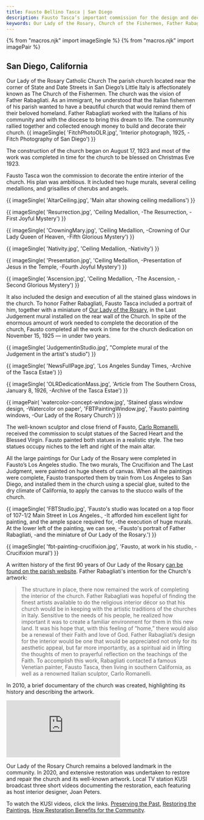 ```yaml
---
title: Fausto Bellino Tasca | San Diego
description: Fausto Tasca’s important commission for the design and decorative painting for the interior of Our Lady of the Rosary Church in San Diego, California, was completed in about 2 years. Part of this commission included the design and execution of 13 stained glass windows.
keywords: Our Lady of the Rosary, Church of the Fishermen, Father Rabagliati, stained glass, Last Judgement, Crucifixion, mural
---
```


{% from "macros.njk" import imageSingle %}
{% from "macros.njk" import imagePair %}

## San Diego, California

<span class="intro">Our Lady of the Rosary Catholic Church</span>
The parish church located near the corner of State and Date Streets in San Diego’s Little Italy is affectionately known as The Church of the Fishermen. The church was the vision of Father Rabagliati. As an immigrant, he understood that the Italian fishermen of his parish wanted to have a beautiful church that would remind them of their beloved homeland. Father Rabagliati worked with the Italians of his community and with the diocese to bring this dream to life. The community rallied together and collected enough money to build and decorate their church.
{{ imageSingle(
'FitchPhotoOLR.jpg',
'Interior photograph, 1925, -Fitch Photography of San Diego')
}}

The construction of the church began on August 17, 1923 and most of the work was completed in time for the church to be blessed on Christmas Eve 1923.

Fausto Tasca won the commission to decorate the entire interior of the church. His plan was ambitious. It included two huge murals, several ceiling medallions, and grisailles of cherubs and angels.

{{ imageSingle(
'AltarCeiling.jpg',
'Main altar showing ceiling medallions')
}}

{{ imageSingle(
'Resurrection.jpg',
'Ceiling Medallion, -The Resurrection, -First Joyful Mystery')
}}

{{ imageSingle(
'CrowningMary.jpg',
'Ceiling Medallion, -Crowning of Our Lady Queen of Heaven, -Fifth Glorious Mystery')
}}

{{ imageSingle(
'Nativity.jpg',
'Ceiling Medallion, -Nativity')
}}

{{ imageSingle(
'Presentation.jpg',
'Ceiling Medallion, -Presentation of Jesus in the Temple, -Fourth Joyful Mystery')
}}

{{ imageSingle(
'Ascension.jpg',
'Ceiling Medallion, -The Ascension, -Second Glorious Mystery')
}}

It also included the design and execution of all the stained glass windows in the church. To honor Father Rabagliati, Fausto Tasca included a portrait of him, together with a miniature of <a href="https://www.olrsd.org/" target="_blank" rel="noreferrer">Our Lady of the Rosary</a>, in the Last Judgement mural installed on the rear wall of the Church. In spite of the enormous amount of work needed to complete the decoration of the church, Fausto completed all the work in time for the church dedication on November 15, 1925 — in under two years.

{{ imageSingle(
'JudgementinStudio.jpg',
"Complete mural of the Judgement in the artist's studio")
}}

{{ imageSingle(
'NewsFullPage.jpg',
'Los Angeles Sunday Times, -Archive of the Tasca Estae')
}}

{{ imageSingle(
'OLRDedicationMass.jpg',
'Article from The Southern Cross, January 8, 1926, -Archive of the Tasca Estae')
}}

{{ imagePair(
'watercolor-concept-window.jpg',
'Stained glass window design, -Watercolor on paper',
'FBTPaintingWindow.jpg',
'Fausto painting windows, -Our Lady of the Rosary Church')
}}

The well-known sculptor and close friend of Fausto, <a href="https://en.wikipedia.org/wiki/Carlo_Romanelli" target="_blank" rel="noreferrer">Carlo Romanelli</a>, received the commission to sculpt statues of the Sacred Heart and the Blessed Virgin. Fausto painted both statues in a realistic style. The two statues occupy niches to the left and right of the main altar.

All the large paintings for Our Lady of the Rosary were completed in Fausto’s Los Angeles studio. The two murals, The Crucifixion and The Last Judgment, were painted on huge sheets of canvas. When all the paintings were complete, Fausto transported them by train from Los Angeles to San Diego, and installed them in the church using a special glue, suited to the dry climate of California, to apply the canvas to the stucco walls of the church.

{{ imageSingle(
'FBTStudio.jpg',
'Fausto\'s studio was located on a top floor of 107-1/2 Main Street in Los Angeles., -It afforded him excellent light for painting, and the ample space required for, -the execution of huge murals. At the lower left of the painting, we can see, -Fausto\'s portrait of Father Rabagliati, -and the miniature of Our Lady of the Rosary.')
}}

{{ imageSingle(
'fbt-painting-crucifixion.jpg',
'Fausto, at work in his studio, -Crucifixion mural')
}}

A written history of the first 90 years of Our Lady of the Rosary <a href="https://www.olrsd.org/History-of-OLR" target="_blank" rel="noreferrer">can be found on the parish website</a>. Father Rabagliati's intention for the Church's artwork:

<blockquote><p>The structure in place, there now remained the work of completing the interior of the church. Father Rabagliati was hopeful of finding the finest artists available to do the religious interior décor so that his church would be in keeping with the artistic traditions of the churches in Italy. Sensitive to the needs of his people, he realized how important it was to create a familiar environment for them in this new land. It was his hope that, with this feeling of “home,” there would also be a renewal of their Faith and love of God. Father Rabagliati’s design for the interior would be one that would be appreciated not only for its aesthetic appeal, but far more importantly, as a spiritual aid in lifting the thoughts of men to prayerful reflection on the teachings of the Faith. To accomplish this work, Rabagliati contacted a famous Venetian painter, Fausto Tasca, then living in southern California, as well as a renowned Italian sculptor, Carlo Romanelli.</p></blockquote>

In 2010, a brief documentary of the church was created, highlighting its history and describing the artwork.

<div class="videoWrapper">
  <iframe class="video" src="https://www.youtube.com/embed/OZIxDF8x9dE" title="YouTube video player" frameborder="0" allow="accelerometer; autoplay; clipboard-write; encrypted-media; gyroscope; picture-in-picture" allowfullscreen></iframe>
</div>

Our Lady of the Rosary Church remains a beloved landmark in the community. In 2020, and extensive restoration was undertaken to restore and repair the church and its well-known artwork. Local TV station KUSI broadcast three short videos documenting the restoration, each featuring as host interior designer, Joan Peters.

To watch the KUSI videos, click the links. <a href="https://www.youtube.com/watch?v=l851EZo1dEA" target="_blank" rel="noreferrer">Preserving the Past</a>, <a href="https://www.youtube.com/watch?v=rizTPODbB1s" target="_blank" rel="noreferrer">Restoring the Paintings</a>, <a href="https://www.youtube.com/watch?v=tdwm1yXfcxk" target="_blank" rel="noreferrer">How Restoration Benefits for the Community</a>.
